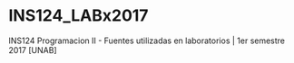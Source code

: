 # INS124_LABx2017
INS124 Programacion II - Fuentes utilizadas en laboratorios | 1er semestre 2017 [UNAB]
